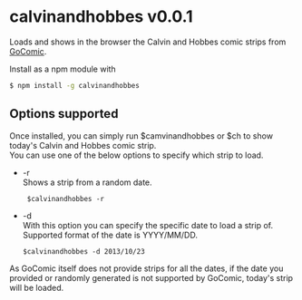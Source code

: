 # calvinandhobbes v0.0.1

Loads and shows in the browser the Calvin and Hobbes comic strips from [GoComic](http://www.gocomics.com/).

Install as a npm module with 
```bash
$ npm install -g calvinandhobbes
```

## Options supported
Once installed,  you can simply run $camvinandhobbes or $ch to show today's Calvin and Hobbes comic strip.  
You can use one of the below options to specify which strip to load.
* -r  
Shows a strip from a random date.   
   ```
    $calvinandhobbes -r
   ```
* -d  
 With this option you can specify the specific date to load a strip of. Supported format of the date is YYYY/MM/DD.
    ```
    $calvinandhobbes -d 2013/10/23
   ```

As GoComic itself does not provide strips for all the dates, if the date you provided or randomly generated is not supported by GoComic, today's strip will be loaded.
